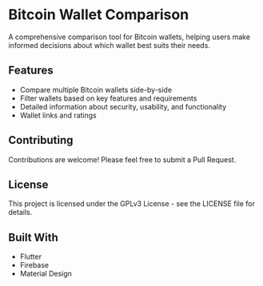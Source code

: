 # Bitcoin Wallet Comparison

A comprehensive comparison tool for Bitcoin wallets, helping users make informed decisions about which wallet best suits their needs.

## Features

- Compare multiple Bitcoin wallets side-by-side
- Filter wallets based on key features and requirements
- Detailed information about security, usability, and functionality
- Wallet links and ratings

## Contributing

Contributions are welcome! Please feel free to submit a Pull Request.

## License

This project is licensed under the GPLv3 License - see the LICENSE file for details.

## Built With

- Flutter
- Firebase
- Material Design

